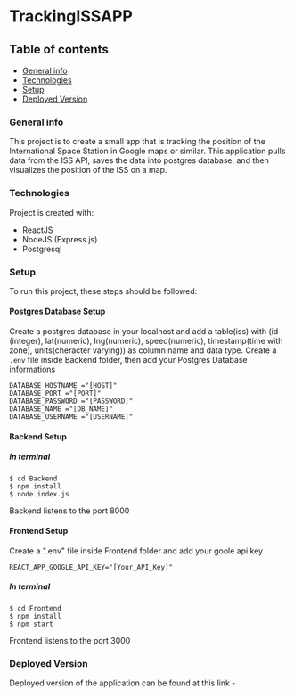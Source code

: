 # TrackingISSAPP

## Table of contents

- [General info](#general-info)
- [Technologies](#technologies)
- [Setup](#setup)
- [Deployed Version](#deployed-version)

### General info

This project is to create a small app that is tracking the position of the International Space Station in Google maps or similar. This application pulls data from the ISS API, saves the data into postgres database, and then visualizes the position of the ISS on a map.

### Technologies

Project is created with:

- ReactJS
- NodeJS (Express.js)
- Postgresql

### Setup

To run this project, these steps should be followed:

#### Postgres Database Setup

Create a postgres database in your localhost and add a table(iss) with (id (integer), lat(numeric), lng(numeric), speed(numeric), timestamp(time with zone), units(cheracter varying)) as column name and data type.
Create a `.env` file inside Backend folder, then add your Postgres Database informations

```
DATABASE_HOSTNAME ="[HOST]"
DATABASE_PORT ="[PORT]"
DATABASE_PASSWORD ="[PASSWORD]"
DATABASE_NAME ="[DB_NAME]"
DATABASE_USERNAME ="[USERNAME]"
```

#### Backend Setup

##### In terminal

```
$ cd Backend
$ npm install
$ node index.js
```

Backend listens to the port 8000

#### Frontend Setup

Create a ".env" file inside Frontend folder and add your goole api key

```
REACT_APP_GOOGLE_API_KEY="[Your_API_Key]"
```

##### In terminal

```
$ cd Frontend
$ npm install
$ npm start
```

Frontend listens to the port 3000

### Deployed Version

Deployed version of the application can be found at this link -
